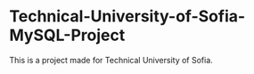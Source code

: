 # Technical-University-of-Sofia-MySQL-Project
This is a project made for Technical University of Sofia.
